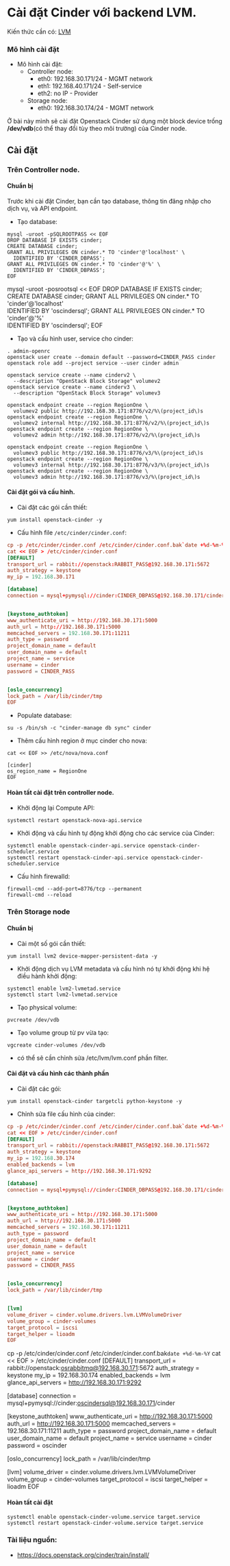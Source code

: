 # Cài đặt Cinder với backend LVM.


Kiến thức cần có: [LVM](https://github.com/lamth/Report-MDT/blob/master/Linux-Admin/docs/02.1.LVM.md)

### Mô hình cài đặt 

- Mô hình cài đặt: 
  - Controller node:
    - eth0: 192.168.30.171/24 - MGMT network
    - eth1: 192.168.40.171/24 - Self-service
    - eth2: no IP             - Provider
  - Storage node:
    - eth0: 192.168.30.174/24 - MGMT network


Ở bài này mình sẽ cài đặt Openstack Cinder sử dụng một block device trống **/dev/vdb**(có thể thay đổi tùy theo môi trường) của Cinder node. 

## Cài đặt
### Trên Controller node.

#### Chuẩn bị
Trước khi cài đặt Cinder, bạn cần tạo database, thông tin đăng nhập cho dịch vụ, và API endpoint.

- Tạo database:
```
mysql -uroot -pSQLROOTPASS << EOF
DROP DATABASE IF EXISTS cinder;
CREATE DATABASE cinder;
GRANT ALL PRIVILEGES ON cinder.* TO 'cinder'@'localhost' \
  IDENTIFIED BY 'CINDER_DBPASS';
GRANT ALL PRIVILEGES ON cinder.* TO 'cinder'@'%' \
  IDENTIFIED BY 'CINDER_DBPASS';
EOF
```                         
mysql -uroot -posrootsql << EOF
DROP DATABASE IF EXISTS cinder;
CREATE DATABASE cinder;
GRANT ALL PRIVILEGES ON cinder.* TO 'cinder'@'localhost' \
  IDENTIFIED BY 'oscindersql';
GRANT ALL PRIVILEGES ON cinder.* TO 'cinder'@'%' \
  IDENTIFIED BY 'oscindersql';
EOF


- Tạo và cấu hình user, service cho cinder:
```
. admin-openrc
openstack user create --domain default --password=CINDER_PASS cinder
openstack role add --project service --user cinder admin

openstack service create --name cinderv2 \
  --description "OpenStack Block Storage" volumev2
openstack service create --name cinderv3 \
  --description "OpenStack Block Storage" volumev3

openstack endpoint create --region RegionOne \
  volumev2 public http://192.168.30.171:8776/v2/%\(project_id\)s
openstack endpoint create --region RegionOne \
  volumev2 internal http://192.168.30.171:8776/v2/%\(project_id\)s
openstack endpoint create --region RegionOne \
  volumev2 admin http://192.168.30.171:8776/v2/%\(project_id\)s

openstack endpoint create --region RegionOne \
  volumev3 public http://192.168.30.171:8776/v3/%\(project_id\)s
openstack endpoint create --region RegionOne \
  volumev3 internal http://192.168.30.171:8776/v3/%\(project_id\)s
openstack endpoint create --region RegionOne \
  volumev3 admin http://192.168.30.171:8776/v3/%\(project_id\)s

```

#### Cài đặt gói và cấu hình.
- Cài đặt các gói cần thiết:
```
yum install openstack-cinder -y
```

- Cấu hình file `/etc/cinder/cinder.conf`: 
```conf
cp -p /etc/cinder/cinder.conf /etc/cinder/cinder.conf.bak`date +%d-%m-%Y`
cat << EOF > /etc/cinder/cinder.conf
[DEFAULT]
transport_url = rabbit://openstack:RABBIT_PASS@192.168.30.171:5672
auth_strategy = keystone
my_ip = 192.168.30.171

[database]
connection = mysql+pymysql://cinder:CINDER_DBPASS@192.168.30.171/cinder


[keystone_authtoken]
www_authenticate_uri = http://192.168.30.171:5000
auth_url = http://192.168.30.171:5000
memcached_servers = 192.168.30.171:11211
auth_type = password
project_domain_name = default
user_domain_name = default
project_name = service
username = cinder
password = CINDER_PASS


[oslo_concurrency]
lock_path = /var/lib/cinder/tmp
EOF
```

- Populate database:
```
su -s /bin/sh -c "cinder-manage db sync" cinder
```

- Thêm cấu hình region ở mục cinder cho nova:
```
cat << EOF >> /etc/nova/nova.conf

[cinder]
os_region_name = RegionOne
EOF
```


#### Hoàn tất cài đặt trên controller node.
- Khởi động lại Compute API:
```
systemctl restart openstack-nova-api.service
```
- Khởi động và cấu hình tự động khởi động cho các service của Cinder:
```
systemctl enable openstack-cinder-api.service openstack-cinder-scheduler.service
systemctl restart openstack-cinder-api.service openstack-cinder-scheduler.service
```

- Cấu hình firewalld:
```
firewall-cmd --add-port=8776/tcp --permanent
firewall-cmd --reload
```

### Trên Storage node
#### Chuẩn bị
- Cài một số gói cần thiết:
```
yum install lvm2 device-mapper-persistent-data -y
```
- Khởi động dịch vụ LVM metadata và cấu hình nó tự khởi động khi hệ điều hành khởi động:
```
systemctl enable lvm2-lvmetad.service
systemctl start lvm2-lvmetad.service
```

- Tạo physical volume:
```
pvcreate /dev/vdb
```
- Tạo volume group từ pv vừa tạo:
```
vgcreate cinder-volumes /dev/vdb
```
- có thể sẽ cần chỉnh sửa /etc/lvm/lvm.conf phần filter.

#### Cài đặt và cấu hình các thành phần

- Cài đặt các gói:
```
yum install openstack-cinder targetcli python-keystone -y
```
- Chỉnh sửa file cấu hình của cinder:
```conf
cp -p /etc/cinder/cinder.conf /etc/cinder/cinder.conf.bak`date +%d-%m-%Y`
cat << EOF > /etc/cinder/cinder.conf
[DEFAULT]
transport_url = rabbit://openstack:RABBIT_PASS@192.168.30.171:5672
auth_strategy = keystone
my_ip = 192.168.30.174
enabled_backends = lvm
glance_api_servers = http://192.168.30.171:9292

[database]
connection = mysql+pymysql://cinder:CINDER_DBPASS@192.168.30.171/cinder


[keystone_authtoken]
www_authenticate_uri = http://192.168.30.171:5000
auth_url = http://192.168.30.171:5000
memcached_servers = 192.168.30.171:11211
auth_type = password
project_domain_name = default
user_domain_name = default
project_name = service
username = cinder
password = CINDER_PASS


[oslo_concurrency]
lock_path = /var/lib/cinder/tmp


[lvm]
volume_driver = cinder.volume.drivers.lvm.LVMVolumeDriver
volume_group = cinder-volumes
target_protocol = iscsi
target_helper = lioadm
EOF
```
cp -p /etc/cinder/cinder.conf /etc/cinder/cinder.conf.bak`date +%d-%m-%Y`
cat << EOF > /etc/cinder/cinder.conf
[DEFAULT]
transport_url = rabbit://openstack:osrabbitmq@192.168.30.171:5672
auth_strategy = keystone
my_ip = 192.168.30.174
enabled_backends = lvm
glance_api_servers = http://192.168.30.171:9292

[database]
connection = mysql+pymysql://cinder:oscindersql@192.168.30.171/cinder


[keystone_authtoken]
www_authenticate_uri = http://192.168.30.171:5000
auth_url = http://192.168.30.171:5000
memcached_servers = 192.168.30.171:11211
auth_type = password
project_domain_name = default
user_domain_name = default
project_name = service
username = cinder
password = oscinder


[oslo_concurrency]
lock_path = /var/lib/cinder/tmp


[lvm]
volume_driver = cinder.volume.drivers.lvm.LVMVolumeDriver
volume_group = cinder-volumes
target_protocol = iscsi
target_helper = lioadm
EOF

#### Hoàn tất cài đặt
```
systemctl enable openstack-cinder-volume.service target.service
systemctl restart openstack-cinder-volume.service target.service
```



### Tài liệu nguồn:
- https://docs.openstack.org/cinder/train/install/